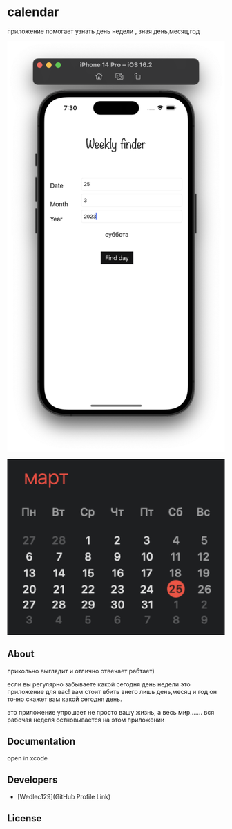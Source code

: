 # calendar


приложение помогает узнать день недели , зная день,месяц,год

<p align="center">
      <img src="https://github.com/Wedlec129/calendar/blob/main/Снимок%20экрана%202023-03-25%20в%2019.30.11.png" width="726">
</p>

<p align="center">
      <img src="https://github.com/Wedlec129/calendar/blob/main/Снимок%20экрана%202023-03-25%20в%2019.30.27.png" width="726">
</p>


## About

прикольно выглядит и отлично отвечает рабтает)


если вы регулярно забываете какой сегодня день недели это приложение для вас!
вам стоит вбить внего лишь день,месяц и год он точно скажет вам какой сегодня день.

это приложение упрошает не просто вашу жизнь, а весь мир.......
вся рабочая неделя остновывается на этом приложении






## Documentation

open in xcode 

## Developers

- [Wedlec129](GitHub Profile Link)

## License

